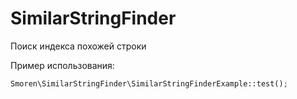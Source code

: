 # SimilarStringFinder

Поиск индекса похожей строки

Пример использования:

```php
Smoren\SimilarStringFinder\SimilarStringFinderExample::test();
```
